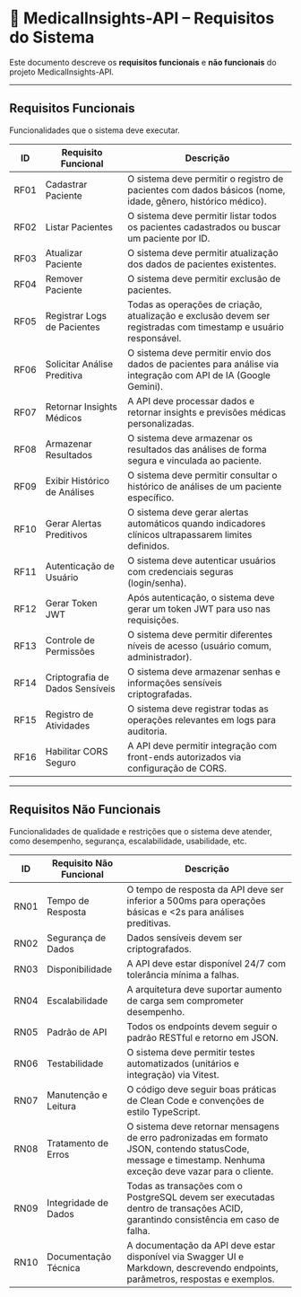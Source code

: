 # 🏥 MedicalInsights-API – Requisitos do Sistema

Este documento descreve os **requisitos funcionais** e **não funcionais** do projeto MedicalInsights-API.

---

##  Requisitos Funcionais
Funcionalidades que o sistema deve executar.

| ID   | Requisito Funcional                  | Descrição                                                                                  |
|------|-------------------------------------|--------------------------------------------------------------------------------------------|
| RF01 | Cadastrar Paciente                   | O sistema deve permitir o registro de pacientes com dados básicos (nome, idade, gênero, histórico médico). |
| RF02 | Listar Pacientes                     | O sistema deve permitir listar todos os pacientes cadastrados ou buscar um paciente por ID. |
| RF03 | Atualizar Paciente                   | O sistema deve permitir atualização dos dados de pacientes existentes.                     |
| RF04 | Remover Paciente                     | O sistema deve permitir exclusão de pacientes.                                             |
| RF05 | Registrar Logs de Pacientes          | Todas as operações de criação, atualização e exclusão devem ser registradas com timestamp e usuário responsável. |
| RF06 | Solicitar Análise Preditiva          | O sistema deve permitir envio dos dados de pacientes para análise via integração com API de IA (Google Gemini). |
| RF07 | Retornar Insights Médicos            | A API deve processar dados e retornar insights e previsões médicas personalizadas.        |
| RF08 | Armazenar Resultados                 | O sistema deve armazenar os resultados das análises de forma segura e vinculada ao paciente. |
| RF09 | Exibir Histórico de Análises        | O sistema deve permitir consultar o histórico de análises de um paciente específico.     |
| RF10 | Gerar Alertas Preditivos             | O sistema deve gerar alertas automáticos quando indicadores clínicos ultrapassarem limites definidos. |
| RF11 | Autenticação de Usuário              | O sistema deve autenticar usuários com credenciais seguras (login/senha).                 |
| RF12 | Gerar Token JWT                       | Após autenticação, o sistema deve gerar um token JWT para uso nas requisições.           |
| RF13 | Controle de Permissões               | O sistema deve permitir diferentes níveis de acesso (usuário comum, administrador).       |
| RF14 | Criptografia de Dados Sensíveis      | O sistema deve armazenar senhas e informações sensíveis criptografadas.                  |
| RF15 | Registro de Atividades               | O sistema deve registrar todas as operações relevantes em logs para auditoria.          |
| RF16 | Habilitar CORS Seguro                | A API deve permitir integração com front-ends autorizados via configuração de CORS.      |

---

##  Requisitos Não Funcionais
Funcionalidades de qualidade e restrições que o sistema deve atender, como desempenho, segurança, escalabilidade, usabilidade, etc.

| ID   | Requisito Não Funcional              | Descrição                                                                                  |
|------|-------------------------------------|--------------------------------------------------------------------------------------------|
| RN01 | Tempo de Resposta                     | O tempo de resposta da API deve ser inferior a 500ms para operações básicas e <2s para análises preditivas. |
| RN02 | Segurança de Dados                    | Dados sensíveis devem ser criptografados.                                                  |
| RN03 | Disponibilidade                       | A API deve estar disponível 24/7 com tolerância mínima a falhas.                           |
| RN04 | Escalabilidade                         | A arquitetura deve suportar aumento de carga sem comprometer desempenho.                   |
| RN05 | Padrão de API                          | Todos os endpoints devem seguir o padrão RESTful e retorno em JSON.                        |
| RN06 | Testabilidade                          | O sistema deve permitir testes automatizados (unitários e integração) via Vitest.           |
| RN07 | Manutenção e Leitura                   | O código deve seguir boas práticas de Clean Code e convenções de estilo TypeScript.        |
| RN08 | Tratamento de Erros                     | O sistema deve retornar mensagens de erro padronizadas em formato JSON, contendo statusCode, message e timestamp. Nenhuma exceção deve vazar para o cliente. |
| RN09 | Integridade de Dados                    | Todas as transações com o PostgreSQL devem ser executadas dentro de transações ACID, garantindo consistência em caso de falha. |
| RN10 | Documentação Técnica                    | A documentação da API deve estar disponível via Swagger UI e Markdown, descrevendo endpoints, parâmetros, respostas e exemplos. |


